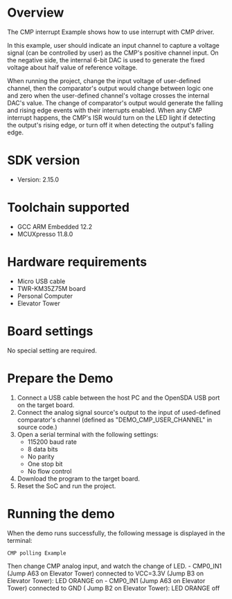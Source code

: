 Overview
========

The CMP interrupt Example shows how to use interrupt with CMP driver.

In this example, user should indicate an input channel to capture a voltage signal (can be controlled by user) as the 
CMP's positive channel input. On the negative side, the internal 6-bit DAC is used to generate the fixed voltage about
half value of reference voltage.

When running the project, change the input voltage of user-defined channel, then the comparator's output would change
between logic one and zero when the user-defined channel's voltage crosses the internal DAC's value. The change of
comparator's output would generate the falling and rising edge events with their interrupts enabled. When any CMP 
interrupt happens, the CMP's ISR would turn on the LED light if detecting the output's rising edge, or turn off it when
detecting the output's falling edge.

SDK version
===========
- Version: 2.15.0

Toolchain supported
===================
- GCC ARM Embedded  12.2
- MCUXpresso  11.8.0

Hardware requirements
=====================
- Micro USB cable
- TWR-KM35Z75M board
- Personal Computer
- Elevator Tower

Board settings
==============
No special setting are required.

Prepare the Demo
================
1.  Connect a USB cable between the host PC and the OpenSDA USB port on the target board.
2.  Connect the analog signal source's output to the input of used-defined comparator's channel (defined as "DEMO_CMP_USER_CHANNEL" in source code.)
3.  Open a serial terminal with the following settings:
    - 115200 baud rate
    - 8 data bits
    - No parity
    - One stop bit
    - No flow control
4.  Download the program to the target board.
5.  Reset the SoC and run the project.

Running the demo
================
When the demo runs successfully, the following message is displayed in the terminal:

~~~~~~~~~~~~~~~~~~~~~
CMP polling Example
~~~~~~~~~~~~~~~~~~~~~

Then change CMP analog input, and watch the change of LED.
    - CMP0_IN1 (Jump A63 on Elevator Tower) connected to VCC=3.3V (Jump B3 on Elevator Tower): LED ORANGE on
    - CMP0_IN1 (Jump A63 on Elevator Tower) connected to GND ( Jump B2 on Elevator Tower): LED ORANGE off
